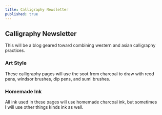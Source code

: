 ```yaml
---
title: Calligraphy Newsletter
published: true
---
```

## Calligraphy Newsletter
This will be a blog geared toward combining western and asian calligraphy practices.

### Art Style
These calligraphy pages will use the soot from charcoal to draw with reed pens, windsor brushes, dip pens, and sumi brushes.

### Homemade Ink
All ink used in these pages will use homemade charcoal ink, but sometimes I will use other things kinds ink as well.
